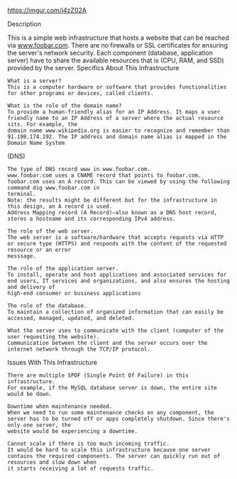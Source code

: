 https://imgur.com/j4zZ02A

Description

This is a simple web infrastructure that hosts a website that can be reached via www.foobar.com. There are no firewalls or SSL certificates for ensuring the server's network security. Each component (database, application server) have to share the available resources that is (CPU, RAM, and SSD) provided by the server.
Specifics About This Infrastructure

    What is a server?
    This is a computer hardware or software that provides functionalities for other programs or devices, called clients.

    What is the role of the domain name?
    To provide a human-friendly alias for an IP Address. It maps a user friendly name to an IP Address of a server where the actual resource sits. For example, the
    domain name www.wikipedia.org is easier to recognize and remember than 91.198.174.192. The IP address and domain name alias is mapped in the Domain Name System
   (DNS)

    The type of DNS record www in www.foobar.com.
    www.foobar.com uses a CNAME record that points to foobar.com. foobar.com uses an A record. This can be viewed by using the following command dig www.foobar.com in
    terminal.
    Note: the results might be different but for the infrastructure in this design, an A record is used.
    Address Mapping record (A Record)—also known as a DNS host record, stores a hostname and its corresponding IPv4 address.

    The role of the web server.
    The web server is a software/hardware that accepts requests via HTTP or secure type (HTTPS) and responds with the content of the requested resource or an error
    messsage.

    The role of the application server.
    To install, operate and host applications and associated services for end users, IT services and organizations, and also ensures the hosting and delivery of
    high-end consumer or business applications

    The role of the database.
    To maintain a collection of organized information that can easily be accessed, managed, updated, and deleted.

    What the server uses to communicate with the client (computer of the user requesting the website).
    Communication between the client and the server occurs over the internet network through the TCP/IP protocol.

   Issues With This Infrastructure

    There are multiple SPOF (Single Point Of Failure) in this infrastructure.
    For example, if the MySQL database server is down, the entire site would be down.

    Downtime when maintenance needed.
    When we need to run some maintenance checks on any component, the server has to be turned off or apps completely shutdown. Since there's only one server, the
    website would be experiencing a downtime.

    Cannot scale if there is too much incoming traffic.
    It would be hard to scale this infrastructure because one server contains the required components. The server can quickly run out of resources and slow down when
    it starts receiving a lot of requests traffic.

